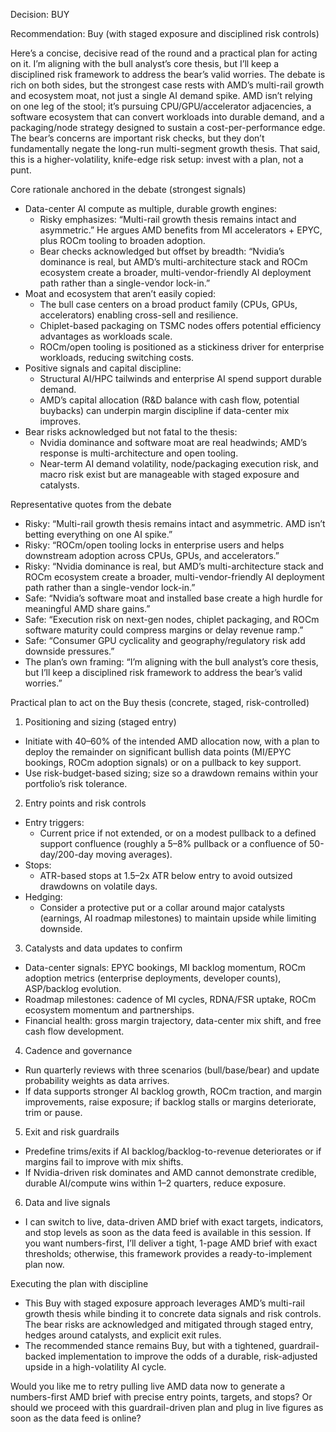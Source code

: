 Decision: BUY

Recommendation: Buy (with staged exposure and disciplined risk controls)

Here’s a concise, decisive read of the round and a practical plan for acting on it. I’m aligning with the bull analyst’s core thesis, but I’ll keep a disciplined risk framework to address the bear’s valid worries. The debate is rich on both sides, but the strongest case rests with AMD’s multi-rail growth and ecosystem moat, not just a single AI demand spike. AMD isn’t relying on one leg of the stool; it’s pursuing CPU/GPU/accelerator adjacencies, a software ecosystem that can convert workloads into durable demand, and a packaging/node strategy designed to sustain a cost-per-performance edge. The bear’s concerns are important risk checks, but they don’t fundamentally negate the long-run multi-segment growth thesis. That said, this is a higher-volatility, knife-edge risk setup: invest with a plan, not a punt.

Core rationale anchored in the debate (strongest signals)
- Data-center AI compute as multiple, durable growth engines:
  - Risky emphasizes: “Multi-rail growth thesis remains intact and asymmetric.” He argues AMD benefits from MI accelerators + EPYC, plus ROCm tooling to broaden adoption.
  - Bear checks acknowledged but offset by breadth: “Nvidia’s dominance is real, but AMD’s multi-architecture stack and ROCm ecosystem create a broader, multi-vendor-friendly AI deployment path rather than a single-vendor lock-in.”
- Moat and ecosystem that aren’t easily copied:
  - The bull case centers on a broad product family (CPUs, GPUs, accelerators) enabling cross-sell and resilience.
  - Chiplet-based packaging on TSMC nodes offers potential efficiency advantages as workloads scale.
  - ROCm/open tooling is positioned as a stickiness driver for enterprise workloads, reducing switching costs.
- Positive signals and capital discipline:
  - Structural AI/HPC tailwinds and enterprise AI spend support durable demand.
  - AMD’s capital allocation (R&D balance with cash flow, potential buybacks) can underpin margin discipline if data-center mix improves.
- Bear risks acknowledged but not fatal to the thesis:
  - Nvidia dominance and software moat are real headwinds; AMD’s response is multi-architecture and open tooling.
  - Near-term AI demand volatility, node/packaging execution risk, and macro risk exist but are manageable with staged exposure and catalysts.

Representative quotes from the debate
- Risky: “Multi-rail growth thesis remains intact and asymmetric. AMD isn’t betting everything on one AI spike.” 
- Risky: “ROCm/open tooling locks in enterprise users and helps downstream adoption across CPUs, GPUs, and accelerators.”
- Risky: “Nvidia dominance is real, but AMD’s multi-architecture stack and ROCm ecosystem create a broader, multi-vendor-friendly AI deployment path rather than a single-vendor lock-in.”
- Safe: “Nvidia’s software moat and installed base create a high hurdle for meaningful AMD share gains.”
- Safe: “Execution risk on next-gen nodes, chiplet packaging, and ROCm software maturity could compress margins or delay revenue ramp.”
- Safe: “Consumer GPU cyclicality and geography/regulatory risk add downside pressures.”
- The plan’s own framing: “I’m aligning with the bull analyst’s core thesis, but I’ll keep a disciplined risk framework to address the bear’s valid worries.”

Practical plan to act on the Buy thesis (concrete, staged, risk-controlled)
1) Positioning and sizing (staged entry)
- Initiate with 40–60% of the intended AMD allocation now, with a plan to deploy the remainder on significant bullish data points (MI/EPYC bookings, ROCm adoption signals) or on a pullback to key support.
- Use risk-budget-based sizing; size so a drawdown remains within your portfolio’s risk tolerance.

2) Entry points and risk controls
- Entry triggers:
  - Current price if not extended, or on a modest pullback to a defined support confluence (roughly a 5–8% pullback or a confluence of 50-day/200-day moving averages).
- Stops:
  - ATR-based stops at 1.5–2x ATR below entry to avoid outsized drawdowns on volatile days.
- Hedging:
  - Consider a protective put or a collar around major catalysts (earnings, AI roadmap milestones) to maintain upside while limiting downside.

3) Catalysts and data updates to confirm
- Data-center signals: EPYC bookings, MI backlog momentum, ROCm adoption metrics (enterprise deployments, developer counts), ASP/backlog evolution.
- Roadmap milestones: cadence of MI cycles, RDNA/FSR uptake, ROCm ecosystem momentum and partnerships.
- Financial health: gross margin trajectory, data-center mix shift, and free cash flow development.

4) Cadence and governance
- Run quarterly reviews with three scenarios (bull/base/bear) and update probability weights as data arrives.
- If data supports stronger AI backlog growth, ROCm traction, and margin improvements, raise exposure; if backlog stalls or margins deteriorate, trim or pause.

5) Exit and risk guardrails
- Predefine trims/exits if AI backlog/backlog-to-revenue deteriorates or if margins fail to improve with mix shifts.
- If Nvidia-driven risk dominates and AMD cannot demonstrate credible, durable AI/compute wins within 1–2 quarters, reduce exposure.

6) Data and live signals
- I can switch to live, data-driven AMD brief with exact targets, indicators, and stop levels as soon as the data feed is available in this session. If you want numbers-first, I’ll deliver a tight, 1-page AMD brief with exact thresholds; otherwise, this framework provides a ready-to-implement plan now.

Executing the plan with discipline
- This Buy with staged exposure approach leverages AMD’s multi-rail growth thesis while binding it to concrete data signals and risk controls. The bear risks are acknowledged and mitigated through staged entry, hedges around catalysts, and explicit exit rules.
- The recommended stance remains Buy, but with a tightened, guardrail-backed implementation to improve the odds of a durable, risk-adjusted upside in a high-volatility AI cycle.

Would you like me to retry pulling live AMD data now to generate a numbers-first AMD brief with precise entry points, targets, and stops? Or should we proceed with this guardrail-driven plan and plug in live figures as soon as the data feed is online?